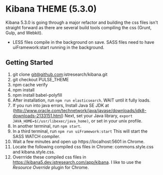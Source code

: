 # Kibana THEME (5.3.0)

Kibana 5.3.0 is going through a major refactor and building the css files isn't straight forward as there are several build tools compiling the css (Grunt, Gulp, and Webkit).  

- LESS files compile in the background on save. SASS files need to have uiFramework:start running in the background. 

## Getting Started
1. git clone git@github.com:istresearch/kibana.git
2. git checkout PULSE_THEME
3. npm cache verify
4. npm install
5. npm install babel-polyfill
5. After installation, run `npm run elasticsearch`. WAIT until it fully loads.
6. If you run into java errors, Install Java SE JDK at (http://www.oracle.com/technetwork/java/javase/downloads/jdk8-downloads-2133151.html) Next, set your Java library, `export JAVA_HOME=$(/usr/libexec/java_home)`, or set in your unix profile.
7. In another terminal, run  `npm start`.
8. In a third terminal, run `npm run uiFramework:start` This will start the SASS WATCH compiler.
9. Wait a few minutes and open up https://localhost:5601 in Chrome.
10. Locate the following compiled css files in Chrome: commons.style.css and kibana.style.css.
11. Overrride these compiled css files in https://kibana5.dev.istresearch.com/app/kibana.  I like to use the *Resource Override* plugin for Chrome.